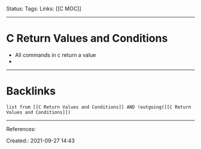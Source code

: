 Status: 
Tags: 
Links: [[C MOC]]
___
# C Return Values and Conditions
- All commands in c return a value
- 
___
# Backlinks
```dataview
list from [[C Return Values and Conditions]] AND !outgoing([[C Return Values and Conditions]])
```
___
References:

Created:: 2021-09-27 14:43